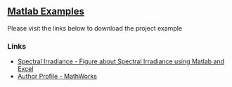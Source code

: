 ## [Matlab Examples](https://ch.mathworks.com/matlabcentral/profile/authors/5200624-montasir-mirghani)

Please visit the links below to download the project example

### Links

- [Spectral Irradiance - Figure about Spectral Irradiance using Matlab and Excel](https://ch.mathworks.com/matlabcentral/fileexchange/52938-spectral-irradiance?s_tid=prof_contriblnk)
- [Author Profile - MathWorks](https://ch.mathworks.com/matlabcentral/profile/authors/5200624-montasir-mirghani)

